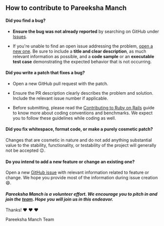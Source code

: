 ## How to contribute to Pareeksha Manch

#### **Did you find a bug?**

* **Ensure the bug was not already reported** by searching on GitHub under [Issues](https://github.com/shikshaplus/pareeksha-manch/issues).

* If you're unable to find an open issue addressing the problem, [open a new one](https://github.com/shikshaplus/pareeksha-manch/issues/new). Be sure to include a **title and clear description**, as much relevant information as possible, and a **code sample** or an **executable test case** demonstrating the expected behavior that is not occurring.

#### **Did you write a patch that fixes a bug?**

* Open a new GitHub pull request with the patch.

* Ensure the PR description clearly describes the problem and solution. Include the relevant issue number if applicable.

* Before submitting, please read the [Contributing to Ruby on Rails](http://edgeguides.rubyonrails.org/contributing_to_ruby_on_rails.html) guide to know more about coding conventions and benchmarks. We expect you to follow these guidelines while coding as well.

#### **Did you fix whitespace, format code, or make a purely cosmetic patch?**

Changes that are cosmetic in nature and do not add anything substantial value to the stability, functionality, or testability of the project will generally not be accepted :wink:.

#### **Do you intend to add a new feature or change an existing one?**

Open a new [GitHub issue](https://github.com/shikshaplus/pareeksha-manch/issues/new) with relevant information related to feature or change. We hope you provide most of the information during issue creation :smile:.


#### *Pareeksha Manch is a volunteer effort. We encourage you to pitch in and join the [team](https://github.com/shikshaplus/pareeksha-manch/graphs/contributors). Hope you will join us in this endeavor.*

Thanks! :heart: :heart: :heart:

Pareeksha Manch Team
